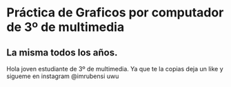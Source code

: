 # Práctica de Graficos por computador de 3º de multimedia
## La misma todos los años.

Hola joven estudiante de 3º de multimedia. Ya que te la copias deja un like y sigueme en instagram @imrubensi uwu
